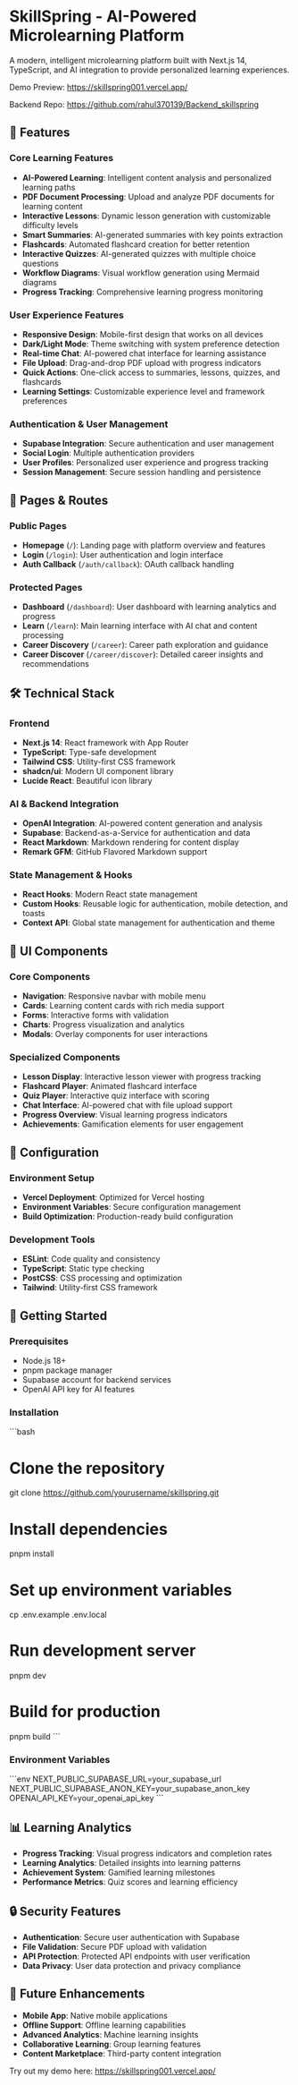 # SkillSpring - AI-Powered Microlearning Platform

A modern, intelligent microlearning platform built with Next.js 14, TypeScript, and AI integration to provide personalized learning experiences.

Demo Preview: https://skillspring001.vercel.app/

Backend Repo: https://github.com/rahul370139/Backend_skillspring


## 🚀 Features

### Core Learning Features
- **AI-Powered Learning**: Intelligent content analysis and personalized learning paths
- **PDF Document Processing**: Upload and analyze PDF documents for learning content
- **Interactive Lessons**: Dynamic lesson generation with customizable difficulty levels
- **Smart Summaries**: AI-generated summaries with key points extraction
- **Flashcards**: Automated flashcard creation for better retention
- **Interactive Quizzes**: AI-generated quizzes with multiple choice questions
- **Workflow Diagrams**: Visual workflow generation using Mermaid diagrams
- **Progress Tracking**: Comprehensive learning progress monitoring

### User Experience Features
- **Responsive Design**: Mobile-first design that works on all devices
- **Dark/Light Mode**: Theme switching with system preference detection
- **Real-time Chat**: AI-powered chat interface for learning assistance
- **File Upload**: Drag-and-drop PDF upload with progress indicators
- **Quick Actions**: One-click access to summaries, lessons, quizzes, and flashcards
- **Learning Settings**: Customizable experience level and framework preferences

### Authentication & User Management
- **Supabase Integration**: Secure authentication and user management
- **Social Login**: Multiple authentication providers
- **User Profiles**: Personalized user experience and progress tracking
- **Session Management**: Secure session handling and persistence

## 📱 Pages & Routes

### Public Pages
- **Homepage** (`/`): Landing page with platform overview and features
- **Login** (`/login`): User authentication and login interface
- **Auth Callback** (`/auth/callback`): OAuth callback handling

### Protected Pages
- **Dashboard** (`/dashboard`): User dashboard with learning analytics and progress
- **Learn** (`/learn`): Main learning interface with AI chat and content processing
- **Career Discovery** (`/career`): Career path exploration and guidance
- **Career Discover** (`/career/discover`): Detailed career insights and recommendations

## 🛠️ Technical Stack

### Frontend
- **Next.js 14**: React framework with App Router
- **TypeScript**: Type-safe development
- **Tailwind CSS**: Utility-first CSS framework
- **shadcn/ui**: Modern UI component library
- **Lucide React**: Beautiful icon library

### AI & Backend Integration
- **OpenAI Integration**: AI-powered content generation and analysis
- **Supabase**: Backend-as-a-Service for authentication and data
- **React Markdown**: Markdown rendering for content display
- **Remark GFM**: GitHub Flavored Markdown support

### State Management & Hooks
- **React Hooks**: Modern React state management
- **Custom Hooks**: Reusable logic for authentication, mobile detection, and toasts
- **Context API**: Global state management for authentication and theme

## 🎨 UI Components

### Core Components
- **Navigation**: Responsive navbar with mobile menu
- **Cards**: Learning content cards with rich media support
- **Forms**: Interactive forms with validation
- **Charts**: Progress visualization and analytics
- **Modals**: Overlay components for user interactions

### Specialized Components
- **Lesson Display**: Interactive lesson viewer with progress tracking
- **Flashcard Player**: Animated flashcard interface
- **Quiz Player**: Interactive quiz interface with scoring
- **Chat Interface**: AI-powered chat with file upload support
- **Progress Overview**: Visual learning progress indicators
- **Achievements**: Gamification elements for user engagement

## 🔧 Configuration

### Environment Setup
- **Vercel Deployment**: Optimized for Vercel hosting
- **Environment Variables**: Secure configuration management
- **Build Optimization**: Production-ready build configuration

### Development Tools
- **ESLint**: Code quality and consistency
- **TypeScript**: Static type checking
- **PostCSS**: CSS processing and optimization
- **Tailwind**: Utility-first CSS framework

## 🚀 Getting Started

### Prerequisites
- Node.js 18+ 
- pnpm package manager
- Supabase account for backend services
- OpenAI API key for AI features

### Installation
\`\`\`bash
# Clone the repository
git clone https://github.com/yourusername/skillspring.git

# Install dependencies
pnpm install

# Set up environment variables
cp .env.example .env.local

# Run development server
pnpm dev

# Build for production
pnpm build
\`\`\`

### Environment Variables
\`\`\`env
NEXT_PUBLIC_SUPABASE_URL=your_supabase_url
NEXT_PUBLIC_SUPABASE_ANON_KEY=your_supabase_anon_key
OPENAI_API_KEY=your_openai_api_key
\`\`\`

## 📊 Learning Analytics

- **Progress Tracking**: Visual progress indicators and completion rates
- **Learning Analytics**: Detailed insights into learning patterns
- **Achievement System**: Gamified learning milestones
- **Performance Metrics**: Quiz scores and learning efficiency

## 🔒 Security Features

- **Authentication**: Secure user authentication with Supabase
- **File Validation**: Secure PDF upload with validation
- **API Protection**: Protected API endpoints with user verification
- **Data Privacy**: User data protection and privacy compliance

## 🌟 Future Enhancements

- **Mobile App**: Native mobile applications
- **Offline Support**: Offline learning capabilities
- **Advanced Analytics**: Machine learning insights
- **Collaborative Learning**: Group learning features
- **Content Marketplace**: Third-party content integration

Try out my demo here: https://skillspring001.vercel.app/
